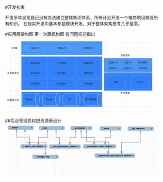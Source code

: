 #开发初衷

开发多年发现自己没有办法建立整体知识体系，所有计划开发一个电商项目梳理所有知识。
在现实开发中基本都是模块开发。对于整体架构思考几乎是零。

#应用层架构图
第一次画机构图 有问题欢迎指出
![](README.assets/WX20200404.png)


##后台管理员权限资源表设计
![](README.assets/admin.png)